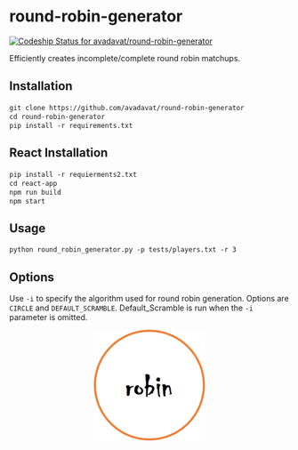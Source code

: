 # round-robin-generator

[![Codeship Status for avadavat/round-robin-generator](https://app.codeship.com/projects/deb1b7b0-6962-0138-9e23-22c0d1c6829f/status?branch=master)](https://app.codeship.com/projects/394216)

Efficiently creates incomplete/complete round robin matchups.

## Installation

```
git clone https://github.com/avadavat/round-robin-generator
cd round-robin-generator
pip install -r requirements.txt
```

## React Installation

```
pip install -r requierments2.txt
cd react-app
npm run build
npm start
```

## Usage

```
python round_robin_generator.py -p tests/players.txt -r 3
```

## Options

Use `-i` to specify the algorithm used for round robin generation.
Options are `CIRCLE` and `DEFAULT_SCRAMBLE`. Default_Scramble is run when the `-i` parameter is omitted.

<p align="center">
  <img src=branding/Robin_Logo.png? alt="Custom Logo" width="200" />
</p>
